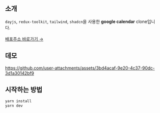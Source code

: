 ## 소개
`dayjs`, `redux-toolkit`, `tailwind`, `shadcn`을 사용한 **google calendar** clone입니다. <br /><br />
[배포주소 바로가기 →](https://google-calendar-virid.vercel.app)

## 데모


https://github.com/user-attachments/assets/3bd4acaf-9e20-4c37-90dc-3d1a30142bf9



## 시작하는 방법
```bash
yarn install
yarn dev
```
